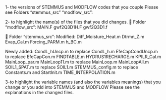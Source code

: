 1- the versions of STEMMUS and MODFLOW codes that you couple 
Please see Folders “stemmus_src” “modflow_src”:

2- to highlight the name(s) of the files that you did changes.
	Folder “modflow_src”:
MAIN.F
gwf2Q3D1H.F
gwf2Q3D1.f

	Folder “stemmus_src”:
Modified:
Diff_Moisture_Heat.m
Dtrmn_Z.m
Evap_Cal.m
Forcing_PARM.m
h_BC.m

Newly added:
CondL_hUncp.m to replace CondL_h.m
EfeCapCondUncp.m to replace EfeCapCon.m
FINDTABLE.m
HYDRUS1RECHARGE.m
KPILR_Cal.m
MainLoop_par.m
MainLoop11.m to replace MainLoop.m
MainLoopAll.m
SOIL1_SPAT.m to replace SOIL1.m
STEMMUS_config.m to replace Constants.m and StartInit.m
TIME_INTERPOLATION.m

3-to highlight the variable names (and also the variables meanings) that you change or you add into STEMMUS and MODFLOW
Please see the explanations in the changed files.
